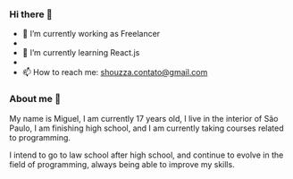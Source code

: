 ### Hi there 👋

- 🔭 I’m currently working as Freelancer 
- 
- 🌱 I’m currently learning React.js
- 
- 📫 How to reach me: shouzza.contato@gmail.com

### About me 👦

My name is Miguel, I am currently 17 years old, I live in the interior of São Paulo, I am finishing high school, and I am currently taking courses related to programming.

I intend to go to law school after high school, and continue to evolve in the field of programming, always being able to improve my skills.







